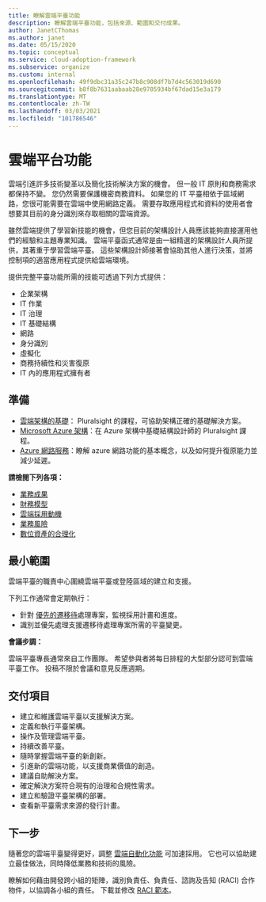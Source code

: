 ```yaml
---
title: 瞭解雲端平臺功能
description: 瞭解雲端平臺功能，包括來源、範圍和交付成果。
author: JanetCThomas
ms.author: janet
ms.date: 05/15/2020
ms.topic: conceptual
ms.service: cloud-adoption-framework
ms.subservice: organize
ms.custom: internal
ms.openlocfilehash: 49f9dbc31a35c247b8c908df7b7d4c563019d690
ms.sourcegitcommit: b8f8b7631aabaab28e9705934bf67dad15e3a179
ms.translationtype: MT
ms.contentlocale: zh-TW
ms.lasthandoff: 03/03/2021
ms.locfileid: "101786546"
---
```

# <a name="cloud-platform-functions"></a>雲端平台功能

雲端引進許多技術變革以及簡化技術解決方案的機會。 但一般 IT 原則和商務需求都保持不變。 您仍然需要保護機密商務資料。 如果您的 IT 平臺相依于區域網路，您很可能需要在雲端中使用網路定義。 需要存取應用程式和資料的使用者會想要其目前的身分識別來存取相關的雲端資源。

雖然雲端提供了學習新技能的機會，但您目前的架構設計人員應該能夠直接運用他們的經驗和主題專業知識。 雲端平臺函式通常是由一組精選的架構設計人員所提供，其著重于學習雲端平臺。 這些架構設計師接著會協助其他人進行決策，並將控制項的適當應用程式提供給雲端環境。

提供完整平臺功能所需的技能可透過下列方式提供：

- 企業架構
- IT 作業
- IT 治理
- IT 基礎結構
- 網路
- 身分識別
- 虛擬化
- 商務持續性和災害復原
- IT 內的應用程式擁有者

## <a name="preparation"></a>準備

- [雲端架構的基礎](https://www.pluralsight.com/courses/cloud-architecture-foundations)： Pluralsight 的課程，可協助架構正確的基礎解決方案。
- [Microsoft Azure 架構](https://www.pluralsight.com/courses/cloud-architecture-foundations)：在 Azure 架構中基礎結構設計師的 Pluralsight 課程。
- [Azure 網路服務](/learn/modules/azure-networking-fundamentals/)：瞭解 azure 網路功能的基本概念，以及如何提升復原能力並減少延遲。

**請檢閱下列各項：**

- [業務成果](../strategy/business-outcomes/index.md)
- [財務模型](../strategy/financial-models.md)
- [雲端採用動機](../strategy/motivations.md)
- [業務風險](../govern/policy-compliance/risk-tolerance.md)
- [數位資產的合理化](../digital-estate/index.md)

## <a name="minimum-scope"></a>最小範圍

雲端平臺的職責中心圍繞雲端平臺或登陸區域的建立和支援。

下列工作通常會定期執行：

- 針對 [優先的遷移待](../migrate/migration-considerations/assess/release-iteration-backlog.md)處理專案，監視採用計畫和進度。
- 識別並優先處理支援遷移待處理專案所需的平臺變更。

**會議步調：**

雲端平臺專長通常來自工作團隊。 希望參與者將每日排程的大型部分認可到雲端平臺工作。 投稿不限於會議和意見反應週期。

## <a name="deliverables"></a>交付項目

- 建立和維護雲端平臺以支援解決方案。
- 定義和執行平臺架構。
- 操作及管理雲端平臺。
- 持續改善平臺。
- 隨時掌握雲端平臺的新創新。
- 引進新的雲端功能，以支援商業價值的創造。
- 建議自助解決方案。
- 確定解決方案符合現有的治理和合規性需求。
- 建立和驗證平臺架構的部署。
- 查看新平臺需求來源的發行計畫。

## <a name="next-steps"></a>下一步

隨著您的雲端平臺變得更好，調整 [雲端自動化功能](./cloud-automation.md) 可加速採用。 它也可以協助建立最佳做法，同時降低業務和技術的風險。

瞭解如何藉由開發跨小組的矩陣，識別負責任、負責任、諮詢及告知 (RACI) 合作物件，以協調各小組的責任。 下載並修改 [RACI 範本](https://raw.githubusercontent.com/microsoft/CloudAdoptionFramework/master/organize/raci-template.xlsx)。
